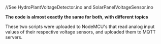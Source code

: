 //See HydroPlantVoltageDetector.ino and SolarPanelVoltageSensor.ino

**The code is almost exactly the same for both, with different topics**

These two scripts were uploaded to NodeMCU's that read analog input values of their respective voltage sensors, and uploaded them to MQTT servers.
